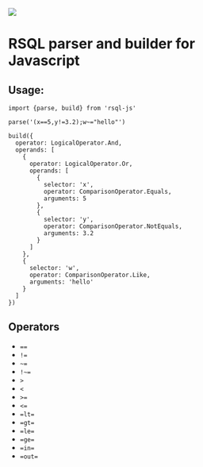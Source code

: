![](https://github.com/chaoyangnz/rsql-js/workflows/rsql-js/badge.svg)

# RSQL parser and builder for Javascript

## Usage:

```
import {parse, build} from 'rsql-js'

parse('(x==5,y!=3.2);w~="hello"')

build({
  operator: LogicalOperator.And,
  operands: [
    {
      operator: LogicalOperator.Or,
      operands: [
        {
          selector: 'x',
          operator: ComparisonOperator.Equals,
          arguments: 5
        },
        {
          selector: 'y',
          operator: ComparisonOperator.NotEquals,
          arguments: 3.2
        }
      ]
    },
    {
      selector: 'w',
      operator: ComparisonOperator.Like,
      arguments: 'hello'
    }
  ]
})

```

## Operators

- `==`
- `!=`
- `~=`
- `!~=`
- `>`
- `<`
- `>=`
- `<=`
- `=lt=`
- `=gt=`
- `=le=`
- `=ge=`
- `=in=`
- `=out=`

